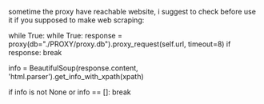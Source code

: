 sometime the proxy have reachable website, i suggest to check before use it if you supposed to make web scraping:

while True:
  while True:
      response = proxy(db="./PROXY/proxy.db").proxy_request(self.url, timeout=8)
        if response:
          break

  info = BeautifulSoup(response.content, 'html.parser').get_info_with_xpath(xpath)
  
  if info is not None or info == []:
      break
